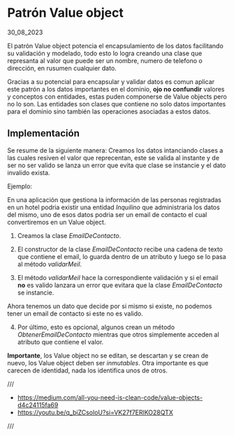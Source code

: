 # Patrón Value object
30_08_2023

El patrón Value object potencia el encapsulamiento de los datos facilitando su validación y modelado, todo esto lo logra creando una clase que represanta al valor que puede ser un nombre, numero de telefono o dirección, en rusumen cualquier dato. 

Gracias a su potencial para encapsular y validar datos es comun aplicar este patrón a los datos importantes en el dominio, **ojo no confundir** valores y conceptos con entidades, estas puden componerse de Value objects pero no lo son. Las entidades son clases que contiene no solo datos importantes para el dominio sino también las operaciones asociadas a estos datos.

## Implementación

Se resume de la siguiente manera: Creamos los datos intanciando clases a las cuales resiven el valor que reprecentan, este se valida al instante y de ser no ser valido se lanza un error que evita que clase se instancie y el dato invalido exista.

Ejemplo:

En una aplicación que gestiona la información de las personas registradas en un hotel podria existir una entidad *Inquilino* que administraria los datos del mismo, uno de esos datos podria ser un email de contacto el cual convertiremos en un Value object.

1. Creamos la clase *EmailDeContacto*.

2. El constructor de la clase *EmailDeContacto* recibe una cadena de texto que contiene el email, lo guarda dentro de un atributo y luego se lo pasa al método *validarMeil*.

3. El método *validarMeil* hace la correspondiente validación y si el email **no** es valido lanzara un error que evitara que la clase *EmailDeContacto* se instancie.

Ahora tenemos un dato que decide por si mismo si existe, no podemos tener un email de contacto si este no es valido. 

4. Por último, esto es opcional, algunos crean un método *ObtenerEmailDeContacto* mientras que otros simplemente acceden al atributo que contiene el valor.


**Importante**, los Value object no se editan, se descartan y se crean de nuevo, los Value object deben ser *inmutables*. Otra importante es que carecen de identidad, nada los identifica unos de otros.

///

* https://medium.com/all-you-need-is-clean-code/value-objects-d4c24115fa69
* https://youtu.be/q_biZCsoloU?si=VK27f7ERlKO28QTX

///